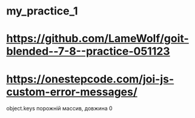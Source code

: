 # my_practice_1
# https://github.com/LameWolf/goit-blended--7-8--practice-051123
# https://onestepcode.com/joi-js-custom-error-messages/
object.keys порожній массив, довжина 0
